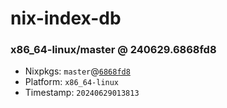 # nix-index-db
### x86_64-linux/master @ 240629.6868fd8
- Nixpkgs: `master`@[`6868fd8`](https://github.com/NixOS/nixpkgs/commit/6868fd8a96edc329287b3718de42629ec9290e3c)
- Platform: `x86_64-linux`
- Timestamp: `20240629013813`
